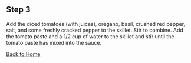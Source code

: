 ## Step 3

Add the diced tomatoes (with juices), oregano, basil, crushed red pepper, salt, and some freshly cracked pepper to the skillet. Stir to combine. Add the tomato paste and a 1/2 cup of water to the skillet and stir until the tomato paste has mixed into the sauce.

[Back to Home](/intro.md)